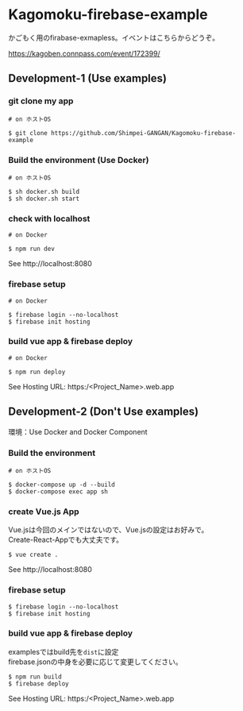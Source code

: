 # Kagomoku-firebase-example
かごもく用のfirabase-exmapless。イベントはこちらからどうぞ。

https://kagoben.connpass.com/event/172399/

## Development-1 (Use examples)

### git clone my app
```
# on ホストOS

$ git clone https://github.com/Shimpei-GANGAN/Kagomoku-firebase-example
```

### Build the environment (Use Docker)

```
# on ホストOS

$ sh docker.sh build
$ sh docker.sh start
```

### check with localhost

```
# on Docker

$ npm run dev
```

See http://localhost:8080

### firebase setup

```
# on Docker

$ firebase login --no-localhost
$ firebase init hosting
```

### build vue app & firebase deploy

```
# on Docker

$ npm run deploy
```

See Hosting URL: https:/<Project_Name>.web.app


## Development-2 (Don't Use examples)
環境：Use Docker and Docker Component

### Build the environment

```
# on ホストOS

$ docker-compose up -d --build
$ docker-compose exec app sh
```

### create Vue.js App
Vue.jsは今回のメインではないので、Vue.jsの設定はお好みで。<br>
Create-React-Appでも大丈夫です。

```
$ vue create .
```

See http://localhost:8080

### firebase setup

```
$ firebase login --no-localhost
$ firebase init hosting
```

### build vue app & firebase deploy
examplesではbuild先を<code>dist</code>に設定<br>
firebase.jsonの中身を必要に応じて変更してください。

```
$ npm run build
$ firebase deploy
```

See Hosting URL: https:/<Project_Name>.web.app
